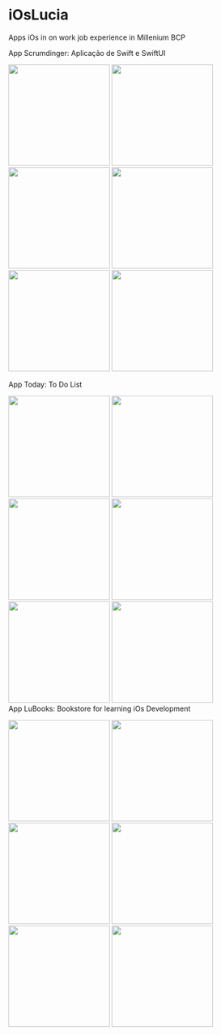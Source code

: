 # iOsLucia
Apps iOs in on work job experience in Millenium BCP<p>

App Scrumdinger: Aplicação de Swift e SwiftUI<p>
<img src="https://github.com/LuciaBarrela/iOsLucia/assets/134049391/c5cef455-6506-4e4e-ae4c-d75599acbd48" width="200">
<img src="https://github.com/LuciaBarrela/iOsLucia/assets/134049391/b79c8940-d822-4a1f-b916-5148b65b36a0" width="200">
<img src="https://github.com/LuciaBarrela/iOsLucia/assets/134049391/0b1c36ec-68db-4470-88b9-9d112aefb868" width="200">
<img src="https://github.com/LuciaBarrela/iOsLucia/assets/134049391/c8a181f3-ed85-49ae-863f-149b808ba378" width="200">
<img src="https://github.com/LuciaBarrela/iOsLucia/assets/134049391/5d38e189-c6a3-4362-9a1f-9361493ae8cf" width="200">
<img src="https://github.com/LuciaBarrela/iOsLucia/assets/134049391/9d085ccd-35c7-4e1d-8205-4cdbfdc6608d" width="200">


App Today: To Do List<p>

<img src="https://github.com/LuciaBarrela/iOsLucia/assets/134049391/d91e461c-76f8-4446-acea-61cb840fd801" width="200">
<img src="https://github.com/LuciaBarrela/iOsLucia/assets/134049391/ad36de63-6eca-465b-bb8e-2c6dc493482f" width="200">
<img src="https://github.com/LuciaBarrela/iOsLucia/assets/134049391/d1999269-2421-4956-b72c-66e42dfb6849" width="200">
<img src="https://github.com/LuciaBarrela/iOsLucia/assets/134049391/27fe97a9-ea4b-48fa-962b-b8cb62af0ed3" width="200">
<img src="https://github.com/LuciaBarrela/iOsLucia/assets/134049391/1ec978f2-b321-4ab1-a3d9-7ab45bb602bc" width="200">
<img src="https://github.com/LuciaBarrela/iOsLucia/assets/134049391/718f6a6a-10d7-4006-bd57-05afcf9e8d86" width="200">

<br>
App LuBooks: Bookstore for learning iOs Development<p>

<img src="https://github.com/LuciaBarrela/iOsLucia/assets/134049391/1b27c859-d7ca-4111-bfb2-7813503553e5" width="200">
<img src="https://github.com/LuciaBarrela/iOsLucia/assets/134049391/08849531-9515-4463-a2ef-75655434f33a" width="200">
<img src="https://github.com/LuciaBarrela/iOsLucia/assets/134049391/ab2f50fa-0e23-4da0-a34a-5a07d4d6cd52" width="200">
<img src="https://github.com/LuciaBarrela/iOsLucia/assets/134049391/d2d7bdbf-835f-4802-ab50-5850a04cd9ec" width="200">
<img src="https://github.com/LuciaBarrela/iOsLucia/assets/134049391/0127a85b-88ed-4548-a7c9-702ac891c254" width="200">
<img src="https://github.com/LuciaBarrela/iOsLucia/assets/134049391/97dee65b-47b7-44cf-81bb-b4989e93ea89" width="200">
